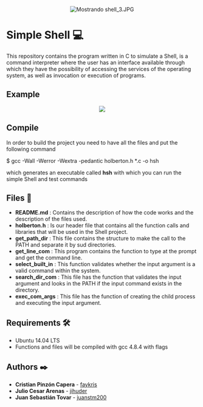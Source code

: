 <p align="center"><img src="https://lh5.googleusercontent.com/aqCkUhF3qL-jUfv2h6HCn9pnRehJGs6daseAdHzF7WCQ7s5g1mK0C1rRWX4MOmKlif7vl9FsHXo12w=w1317-h666" class="ndfHFb-c4YZDc-HiaYvf-RJLb9c" alt="Mostrando shell_3.JPG" aria-hidden="true"></P>

# Simple Shell :computer:


This repository contains the program written in C to simulate a Shell, is a command
interpreter where the user has an interface available through which they have the
possibility of accessing the services of the operating system, as well as invocation
or execution of programs.

## Example
<p align="center"><img src="https://imgs.developpaper.com/imgs/201810890740605.png"\>


## Compile
In order to build the project you need to have all the files and put the following command

$ gcc -Wall -Werror -Wextra -pedantic holberton.h *.c -o hsh

which generates an executable called **hsh** with which you can run the simple Shell and test commands 

## Files :open_file_folder:

- **README.md** : Contains the description of how the code works and
                  the description of the files used.
- **holberton.h** : Is our header file that contains all the function calls and
                    libraries that will be used in the Shell project.
- **get_path_dir** : This file contains the structure to make the call to
                     the PATH and separate it by sud directories.
- **get_line_com** : This program contains the function to type at the  prompt
                     and get the command line.
- **select_built_in** : This function validates whether the input argument is a
                        valid command within the system.
- **search_dir_com** : This file has the function that validates the input
                       argument and looks in the PATH if the input command exists in the directory.
- **exec_com_args** : This file has the function of creating the child process
                      and executing the input argument.
## Requirements 🛠️
- Ubuntu 14.04 LTS
- Functions and files will be compiled with gcc 4.8.4 with flags

## Authors ✒️
- **Cristian Pinzón Capera** - [faykris](https://github.com/faykris)
- **Julio Cesar Arenas** - [jihuder](https://github.com/jihuder)
- **Juan Sebastián Tovar** - [juanstm200](https://github.com/juanstm200)
